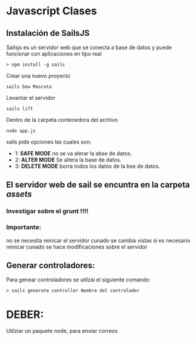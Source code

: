 # Javascript Clases
## Instalación de SailsJS
Sailsjs es un servidor web que se conecta a base de datos y puede funcionar con aplicaciones en tipo real

```
> npm install -g sails
```

Crear una nuevo proyecto
```
sails bew Mascota
```

Levantar el servidor
```
sails lift
```
Dentro de la carpeta contenedora del archivo
```
node app.js
```
sails pide opciones las cuales son:
- 1: __SAFE MODE__ no se va alerar la abse de datos.
- 2: __ALTER MODE__ Se altera la base de datos.
- 3: __DELETE MODE__ borra todos los datos de la bse de datos.

## El servidor web de sail se encuntra en la carpeta _assets_

### Investigar sobre el grunt !!!!

### Importante:
no se necesita reinicar el servidor cunado se cambia vistas
si es necesario reinicar cunado se hace modificaciones sobre el servidor
## Generar controladores:
Para genear controladores se utilzai el siguiente comando:
```
> sails generate controller Nombre del controlador
```

# DEBER:
Utilziar un paquete node, para enviar correos